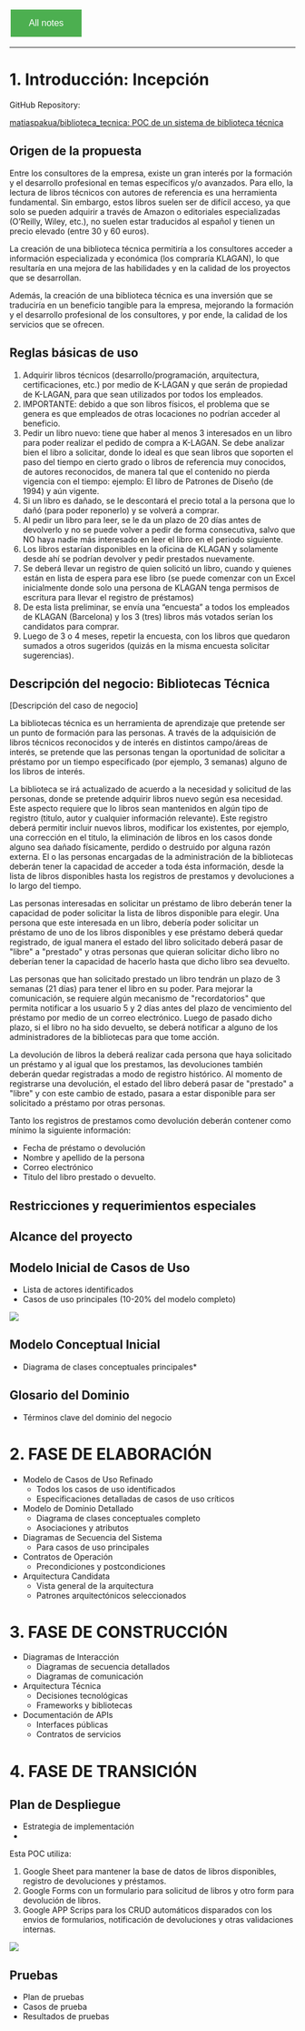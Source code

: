 <style>
  .back-button {
    background-color: #4CAF50; /* Green */
    border: none;
    color: white;
    padding: 15px 32px;
    text-align: center;
    text-decoration: none;
    display: inline-block;
    font-size: 16px;
    margin: 4px 2px;
    cursor: pointer;
  }
</style>

<button class="back-button" onclick="window.location.href='https://matiaspakua.github.io/tech.notes.io'">All notes</button>

---
# 1. Introducción: Incepción

GitHub Repository:

[matiaspakua/biblioteca_tecnica: POC de un sistema de biblioteca técnica](https://github.com/matiaspakua/biblioteca_tecnica)

## Origen de la propuesta

Entre los consultores de la empresa, existe un gran interés por la formación y el desarrollo profesional en temas específicos y/o avanzados. Para ello, la lectura de libros técnicos con autores de referencia es una herramienta fundamental. Sin embargo, estos libros suelen ser de difícil acceso, ya que solo se pueden adquirir a través de Amazon o editoriales especializadas (O’Reilly, Wiley, etc.), no suelen estar traducidos al español y tienen un precio elevado (entre 30 y 60 euros).

La creación de una biblioteca técnica permitiría a los consultores acceder a información especializada y económica (los compraría KLAGAN), lo que resultaría en una mejora de las habilidades y en la calidad de los proyectos que se desarrollan.

Además, la creación de una biblioteca técnica es una inversión que se traduciría en un beneficio tangible para la empresa, mejorando la formación y el desarrollo profesional de los consultores, y por ende, la calidad de los servicios que se ofrecen.

## Reglas básicas de uso

1. Adquirir libros técnicos (desarrollo/programación, arquitectura, certificaciones, etc.) por medio de K-LAGAN y que serán de propiedad de K-LAGAN, para que sean utilizados por todos los empleados.
2. IMPORTANTE: debido a que son libros físicos, el problema que se genera es que empleados de otras locaciones no podrían acceder al beneficio.
3. Pedir un libro nuevo: tiene que haber al menos 3 interesados en un libro para poder realizar el pedido de compra a K-LAGAN. Se debe analizar bien el libro a solicitar, donde lo ideal es que sean libros que soporten el paso del tiempo en cierto grado o libros de referencia muy conocidos, de autores reconocidos, de manera tal que el contenido no pierda vigencia con el tiempo: ejemplo: El libro de Patrones de Diseño (de 1994) y aún vigente.
4. Si un libro es dañado, se le descontará el precio total a la persona que lo dañó (para poder reponerlo) y se volverá a comprar.
5. Al pedir un libro para leer, se le da un plazo de 20 días antes de devolverlo y no se puede volver a pedir de forma consecutiva, salvo que NO haya nadie más interesado en leer el libro en el periodo siguiente.
6. Los libros estarían disponibles en la oficina de KLAGAN y solamente desde ahí se podrían devolver y pedir prestados nuevamente.
7. Se deberá llevar un registro de quien solicitó un libro, cuando y quienes están en lista de espera para ese libro (se puede comenzar con un Excel inicialmente donde solo una persona de KLAGAN tenga permisos de escritura para llevar el registro de préstamos)
8. De esta lista preliminar, se envía una “encuesta” a todos los empleados de KLAGAN (Barcelona) y los 3 (tres) libros más votados serían los candidatos para comprar. 
9. Luego de 3 o 4 meses, repetir la encuesta, con los libros que quedaron sumados a otros sugeridos (quizás en la misma encuesta solicitar sugerencias).

## Descripción del negocio: Bibliotecas Técnica

[Descripción del caso de negocio]

La bibliotecas técnica es un herramienta de aprendizaje que pretende ser un punto de formación para las personas. A través de la adquisición de libros técnicos reconocidos y de interés en distintos campo/áreas de interés, se pretende que las personas tengan la oportunidad de solicitar a préstamo por un tiempo especificado (por ejemplo, 3 semanas) alguno de los libros de interés. 

La biblioteca se irá actualizado de acuerdo a la necesidad y solicitud de las personas, donde se pretende adquirir libros nuevo según esa necesidad. Este aspecto requiere que lo libros sean mantenidos en algún tipo de registro (titulo, autor y cualquier información relevante). Este registro deberá permitir incluir nuevos libros, modificar los existentes, por ejemplo, una corrección en el titulo, la eliminación de libros en los casos donde alguno sea dañado físicamente, perdido o destruido por alguna razón externa. El o las personas encargadas de la administración de la bibliotecas deberán tener la capacidad de acceder a toda ésta información, desde la lista de libros disponibles hasta los registros de prestamos y devoluciones a lo largo del tiempo.

Las personas interesadas en solicitar un préstamo de libro deberán tener la capacidad de poder solicitar la lista de libros disponible para elegir. Una persona que este interesada en un libro, debería poder solicitar un préstamo de uno de los libros disponibles y ese préstamo deberá quedar registrado, de igual manera el estado del libro solicitado deberá pasar de "libre" a "prestado" y otras personas que quieran solicitar dicho libro no deberían tener la capacidad de hacerlo hasta que dicho libro sea devuelto.

Las personas que han solicitado prestado un libro tendrán un plazo de 3 semanas (21 días) para tener el libro en su poder. Para mejorar la comunicación, se requiere algún mecanismo de "recordatorios" que permita notificar a los usuario 5 y 2 días antes del plazo de vencimiento del préstamo por medio de un correo electrónico. Luego de pasado dicho plazo, si el libro no ha sido devuelto, se deberá notificar a alguno de los administradores de la bibliotecas para que tome acción.

La devolución de libros la deberá realizar cada persona que haya solicitado un préstamo y al igual que los prestamos, las devoluciones también deberán quedar registradas a modo de registro histórico. Al momento de registrarse una devolución, el estado del libro deberá pasar de "prestado" a "libre" y con este cambio de estado, pasara a estar disponible para ser solicitado a préstamo por otras personas.

Tanto los registros de prestamos como devolución deberán contener como mínimo la siguiente información:

 - Fecha de préstamo o devolución
 - Nombre y apellido de la persona
 - Correo electrónico
 - Titulo del libro prestado o devuelto.

## Restricciones y requerimientos especiales

## Alcance del proyecto

## Modelo Inicial de Casos de Uso

- Lista de actores identificados
- Casos de uso principales (10-20% del modelo completo)


![](../../images/dcu_general.png)

## Modelo Conceptual Inicial

* Diagrama de clases conceptuales principales*

## Glosario del Dominio

 * Términos clave del dominio del negocio


# 2. FASE DE ELABORACIÓN


- Modelo de Casos de Uso Refinado
    - Todos los casos de uso identificados
    - Especificaciones detalladas de casos de uso críticos
- Modelo de Dominio Detallado
    - Diagrama de clases conceptuales completo
    - Asociaciones y atributos
- Diagramas de Secuencia del Sistema
    - Para casos de uso principales
- Contratos de Operación
    - Precondiciones y postcondiciones
- Arquitectura Candidata
    - Vista general de la arquitectura
    - Patrones arquitectónicos seleccionados


# 3. FASE DE CONSTRUCCIÓN

- Diagramas de Interacción
	- Diagramas de secuencia detallados
	- Diagramas de comunicación
- Arquitectura Técnica
    - Decisiones tecnológicas
    - Frameworks y bibliotecas
- Documentación de APIs
    - Interfaces públicas
    - Contratos de servicios


# 4. FASE DE TRANSICIÓN

## Plan de Despliegue

- Estrategia de implementación
- 
Esta POC utiliza:

1. Google Sheet para mantener la base de datos de libros disponibles, registro de devoluciones y préstamos.
2. Google Forms con un formulario para solicitud de libros y otro form para devolución de libros.
3. Google APP Scrips para los CRUD automáticos disparados con los envios de formularios, notificación de devoluciones y otras validaciones internas.

![](../../images/c3_componentes_bilbioteca.png)

## Pruebas

- Plan de pruebas
- Casos de prueba
- Resultados de pruebas